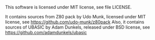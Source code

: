 This software is licensed under MIT license, see file LICENSE.

It contains sources from Z80 pack by Udo Munk, licensed under MIT license, see https://github.com/udo-munk/z80pack
Also, it contains sources of UBASIC by Adam Dunkels, released under BSD license, see https://github.com/adamdunkels/ubasic

